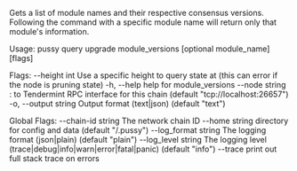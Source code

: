 Gets a list of module names and their respective consensus versions.
Following the command with a specific module name will return only
that module's information.

Usage:
  pussy query upgrade module_versions [optional module_name] [flags]

Flags:
      --height int      Use a specific height to query state at (this can error if the node is pruning state)
  -h, --help            help for module_versions
      --node string     <host>:<port> to Tendermint RPC interface for this chain (default "tcp://localhost:26657")
  -o, --output string   Output format (text|json) (default "text")

Global Flags:
      --chain-id string     The network chain ID
      --home string         directory for config and data (default "/.pussy")
      --log_format string   The logging format (json|plain) (default "plain")
      --log_level string    The logging level (trace|debug|info|warn|error|fatal|panic) (default "info")
      --trace               print out full stack trace on errors
